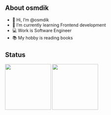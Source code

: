 ## About osmdik

- 👋 Hi, I’m @osmdik
- 🌱 I’m currently learning Frontend development
- 💻 Work is Software Engineer
- 📚 My hobby is reading books

## Status

<p align="left">
<img height="150px" src="https://github-readme-stats.vercel.app/api?username=osmdik" />
<img height="150px" src="https://github-readme-stats.vercel.app/api/top-langs/?username=osmdik&layout=compact" />
</p>

<!---
osmdik/osmdik is a ✨ special ✨ repository because its `README.md` (this file) appears on your GitHub profile.
You can click the Preview link to take a look at your changes.
--->
